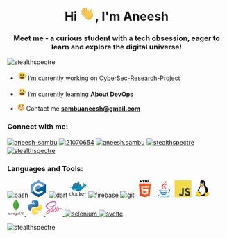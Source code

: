 <h1 align="center">Hi   <img src="waving.gif" width="35">, I'm Aneesh</h1>
<h3 align="center">Meet me - a curious student with a tech obsession, eager to learn and explore the digital universe!</h3>

<p align="left"> <img src="https://komarev.com/ghpvc/?username=stealthspectre&label=Profile%20views&color=0e75b6&style=flat" alt="stealthspectre" /> </p>

- <img src="smiling.gif" width="20"> I’m currently working on [CyberSec-Research-Project](https://sambuaneesh.github.io/CyberSec-NGIT/)

- <img src="grazy.gif" width="20"> I’m currently learning **About DevOps**

- <img src="shy.gif" width="16"> Contact me **sambuaneesh@gmail.com**

<h3 align="left">Connect with me:</h3>
<p align="left">
<a href="https://www.linkedin.com/in/aneesh-sambu-15b3a923b/" target="blank"><img align="center" src="https://raw.githubusercontent.com/rahuldkjain/github-profile-readme-generator/master/src/images/icons/Social/linked-in-alt.svg" alt="aneesh-sambu" height="30" width="40" /></a>
<a href="https://stackoverflow.com/users/21070654" target="blank"><img align="center" src="https://raw.githubusercontent.com/rahuldkjain/github-profile-readme-generator/master/src/images/icons/Social/stack-overflow.svg" alt="21070654" height="30" width="40" /></a>
<a href="https://instagram.com/aneesh.sambu" target="blank"><img align="center" src="https://raw.githubusercontent.com/rahuldkjain/github-profile-readme-generator/master/src/images/icons/Social/instagram.svg" alt="aneesh.sambu" height="30" width="40" /></a>
<a href="https://www.codechef.com/users/stealthspectre" target="blank"><img align="center" src="https://cdn.jsdelivr.net/npm/simple-icons@3.1.0/icons/codechef.svg" alt="stealthspectre" height="30" width="40" /></a>
<a href="https://www.leetcode.com/stealthspectre" target="blank"><img align="center" src="https://raw.githubusercontent.com/rahuldkjain/github-profile-readme-generator/master/src/images/icons/Social/leet-code.svg" alt="stealthspectre" height="30" width="40" /></a>
</p>

<h3 align="left">Languages and Tools:</h3>
<p align="left"> <a href="https://www.gnu.org/software/bash/" target="_blank" rel="noreferrer"> <img src="https://www.vectorlogo.zone/logos/gnu_bash/gnu_bash-icon.svg" alt="bash" width="40" height="40"/> </a> <a href="https://www.cprogramming.com/" target="_blank" rel="noreferrer"> <img src="https://raw.githubusercontent.com/devicons/devicon/master/icons/c/c-original.svg" alt="c" width="40" height="40"/> </a> <a href="https://dart.dev" target="_blank" rel="noreferrer"> <img src="https://www.vectorlogo.zone/logos/dartlang/dartlang-icon.svg" alt="dart" width="40" height="40"/> </a> <a href="https://www.docker.com/" target="_blank" rel="noreferrer"> <img src="https://raw.githubusercontent.com/devicons/devicon/master/icons/docker/docker-original-wordmark.svg" alt="docker" width="40" height="40"/> </a> <a href="https://firebase.google.com/" target="_blank" rel="noreferrer"> <img src="https://www.vectorlogo.zone/logos/firebase/firebase-icon.svg" alt="firebase" width="40" height="40"/> </a> <a href="https://git-scm.com/" target="_blank" rel="noreferrer"> <img src="https://www.vectorlogo.zone/logos/git-scm/git-scm-icon.svg" alt="git" width="40" height="40"/> </a> <a href="https://www.w3.org/html/" target="_blank" rel="noreferrer"> <img src="https://raw.githubusercontent.com/devicons/devicon/master/icons/html5/html5-original-wordmark.svg" alt="html5" width="40" height="40"/> </a> <a href="https://www.java.com" target="_blank" rel="noreferrer"> <img src="https://raw.githubusercontent.com/devicons/devicon/master/icons/java/java-original.svg" alt="java" width="40" height="40"/> </a> <a href="https://developer.mozilla.org/en-US/docs/Web/JavaScript" target="_blank" rel="noreferrer"> <img src="https://raw.githubusercontent.com/devicons/devicon/master/icons/javascript/javascript-original.svg" alt="javascript" width="40" height="40"/> </a> <a href="https://www.linux.org/" target="_blank" rel="noreferrer"> <img src="https://raw.githubusercontent.com/devicons/devicon/master/icons/linux/linux-original.svg" alt="linux" width="40" height="40"/> </a> <a href="https://www.mongodb.com/" target="_blank" rel="noreferrer"> <img src="https://raw.githubusercontent.com/devicons/devicon/master/icons/mongodb/mongodb-original-wordmark.svg" alt="mongodb" width="40" height="40"/> </a> <a href="https://www.python.org" target="_blank" rel="noreferrer"> <img src="https://raw.githubusercontent.com/devicons/devicon/master/icons/python/python-original.svg" alt="python" width="40" height="40"/> </a> <a href="https://sass-lang.com" target="_blank" rel="noreferrer"> <img src="https://raw.githubusercontent.com/devicons/devicon/master/icons/sass/sass-original.svg" alt="sass" width="40" height="40"/> </a> <a href="https://www.selenium.dev" target="_blank" rel="noreferrer"> <img src="https://raw.githubusercontent.com/detain/svg-logos/780f25886640cef088af994181646db2f6b1a3f8/svg/selenium-logo.svg" alt="selenium" width="40" height="40"/> </a> <a href="https://svelte.dev" target="_blank" rel="noreferrer"> <img src="https://upload.wikimedia.org/wikipedia/commons/1/1b/Svelte_Logo.svg" alt="svelte" width="40" height="40"/> </a> </p>

<p><img align="left" src="https://github-readme-stats.vercel.app/api/top-langs?username=sambuaneesh&show_icons=true&locale=en&layout=compact&theme=codeSTACKr" alt="stealthspectre" /></p>

<!-- <p>&nbsp;<img align="center" src="https://github-readme-stats.vercel.app/api?username=sambuaneesh&show_icons=true&locale=en&theme=codeSTACKr" alt="sambuaneesh" /></p> -->

<!-- <p><img align="center" src="https://github-readme-streak-stats.herokuapp.com/?user=stealthspectre&theme=codeSTACKr" alt="stealthspectre" /></p> -->
